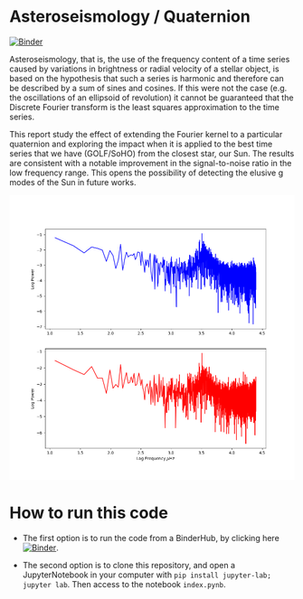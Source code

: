 # Asteroseismology / Quaternion

[![Binder](https://mybinder.org/badge_logo.svg)](https://mybinder.org/v2/gh/manuparra/QuaternionTransform.git/HEAD)

Asteroseismology, that is, the use of the frequency content of a time series caused by variations in brightness or radial velocity of a stellar object, is based on the hypothesis that such a series is harmonic and therefore can be described by a sum of sines and cosines. If this were not the case (e.g. the oscillations of an ellipsoid of revolution) it cannot be guaranteed that the Discrete Fourier transform is the least squares approximation to the time series.

This report study the effect of extending the Fourier kernel to a particular quaternion and exploring the impact when it is applied to the best time series that we have (GOLF/SoHO) from the closest star, our Sun. The results are consistent with a notable improvement in the signal-to-noise ratio in the low frequency range. This opens the possibility of detecting the elusive g modes of the Sun in future works.

![PowerSpec](./docs/powerspectrum_18_5.png)

# How to run this code

- The first option is to run the code from a BinderHub, by clicking here [![Binder](https://mybinder.org/badge_logo.svg)](https://mybinder.org/v2/gh/manuparra/QuaternionTransform.git/HEAD).

- The second option is to clone this repository, and open a JupyterNotebook in your computer with `pip install jupyter-lab; jupyter lab`. Then access to the notebook `index.pynb`.
